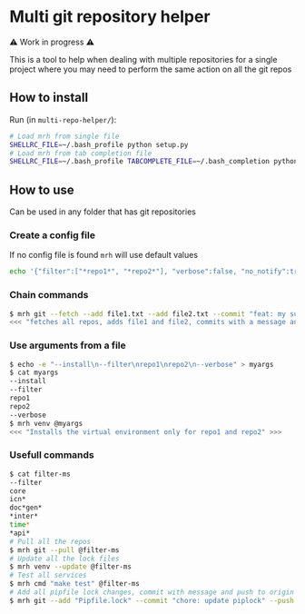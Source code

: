 # Multi git repository helper

:warning: Work in progress :warning:

This is a tool to help when dealing with multiple repositories for a single project where you may need to perform the same action on all the git repos

## How to install

Run (in `multi-repo-helper/`):

```bash
# Load mrh from single file
SHELLRC_FILE=~/.bash_profile python setup.py
# Load mrh from tab completion file
SHELLRC_FILE=~/.bash_profile TABCOMPLETE_FILE=~/.bash_completion python setup.py
```

## How to use

Can be used in any folder that has git repositories

### Create a config file

If no config file is found `mrh` will use default values

```bash
echo '{"filter":["*repo1*", "*repo2*"], "verbose":false, "no_notify":true}' > .mrh.json
```

### Chain commands

```bash
$ mrh git --fetch --add file1.txt --add file2.txt --commit "feat: my super feature" --push
<<< "fetches all repos, adds file1 and file2, commits with a message and finaly pushes to remote" >>>
```

### Use arguments from a file

```bash
$ echo -e "--install\n--filter\nrepo1\nrepo2\n--verbose" > myargs
$ cat myargs 
--install
--filter
repo1
repo2
--verbose
$ mrh venv @myargs
<<< "Installs the virtual environment only for repo1 and repo2" >>>
```

### Usefull commands

```bash
$ cat filter-ms
--filter
core
icn*
doc*gen*
*inter*
time*
*api*
# Pull all the repos
$ mrh git --pull @filter-ms
# Update all the lock files
$ mrh venv --update @filter-ms
# Test all services
$ mrh cmd "make test" @filter-ms
# Add all pipfile lock changes, commit with message and push to origin
$ mrh git --add "Pipfile.lock" --commit "chore: update piplock" --push  @filter-ms
```

